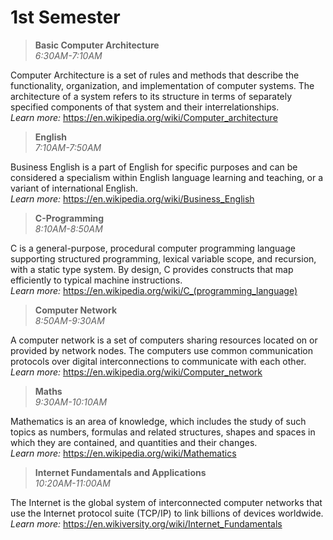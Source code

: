 # 1st Semester

> **Basic Computer Architecture**\
> _6:30AM-7:10AM_

Computer Architecture is a set of rules and methods that describe the functionality, organization, and implementation of computer systems. The architecture of a system refers to its structure in terms of separately specified components of that system and their interrelationships.\
_Learn more:_ <https://en.wikipedia.org/wiki/Computer_architecture>

> **English**\
> _7:10AM-7:50AM_

Business English is a part of English for specific purposes and can be considered a specialism within English language learning and teaching, or a variant of international English.\
_Learn more:_ <https://en.wikipedia.org/wiki/Business_English>

> **C-Programming**\
> _8:10AM-8:50AM_

C is a general-purpose, procedural computer programming language supporting structured programming, lexical variable scope, and recursion, with a static type system. By design, C provides constructs that map efficiently to typical machine instructions.\
_Learn more:_ <https://en.wikipedia.org/wiki/C_(programming_language)>

> **Computer Network**\
> _8:50AM-9:30AM_

A computer network is a set of computers sharing resources located on or provided by network nodes. The computers use common communication protocols over digital interconnections to communicate with each other.\
_Learn more:_ <https://en.wikipedia.org/wiki/Computer_network>

> **Maths**\
> _9:30AM-10:10AM_

Mathematics is an area of knowledge, which includes the study of such topics as numbers, formulas and related structures, shapes and spaces in which they are contained, and quantities and their changes.\
_Learn more:_ <https://en.wikipedia.org/wiki/Mathematics>

> **Internet Fundamentals and Applications**\
> _10:20AM-11:00AM_

The Internet is the global system of interconnected computer networks that use the Internet protocol suite (TCP/IP) to link billions of devices worldwide.\
_Learn more:_ <https://en.wikiversity.org/wiki/Internet_Fundamentals>
